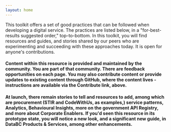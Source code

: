 ```yaml
---
layout: home
---
```


This toolkit offers a set of good practices that can be followed when developing a digital service. The practices are listed below, in a "for-best-results suggested order," top-to-bottom. In this toolkit, you will find resources and guides, and stories shared by our peers who are experimenting and succeeding with these approaches today. It is open for anyone's contributions.

#### Content within this resource is provided and maintained by the community. You are part of that community.  There are feedback opportunities on each page.  You may also contribute content or provide updates to existing content through GitHub, where the content lives - instructions are available via the Contribute link, above.  

#### At launch, there remain stories to tell and resources to add, among which are procurement (STIR and CodeWithUs, as examples,) service patterns, Analytics, Behavioural Insights, more on the government API Registry, and more about Corporate Enablers. If you'd seen this resource in its prototype state, you will notice a new look, and a significant new guide, in DataBC Products & Services, among other enhancements.  
